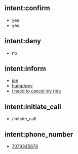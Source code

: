 ## intent:confirm
- yes
- yes

## intent:deny
- no

## intent:inform
- [joe](caller_first_name)
- [humphrey](caller_last_name)
- [i need to cancel my ride](caller_message)

## intent:initiate_call
- /initiate_call

## intent:phone_number
- [7079345678](caller_callback_number)
